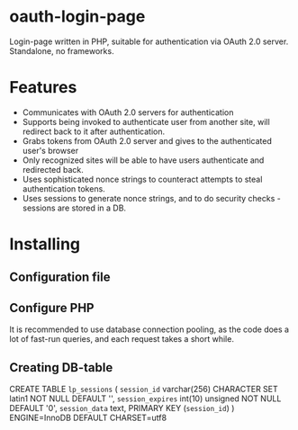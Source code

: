 # oauth-login-page

Login-page written in PHP, suitable for authentication via OAuth 2.0 server. Standalone, no frameworks.

# Features
- Communicates with OAuth 2.0 servers for authentication
- Supports being invoked to authenticate user from another site, will redirect back to it after authentication.
- Grabs tokens from OAuth 2.0 server and gives to the authenticated user's browser
- Only recognized sites will be able to have users authenticate and redirected back.
- Uses sophisticated nonce strings to counteract attempts to steal authentication tokens.
- Uses sessions to generate nonce strings, and to do security checks - sessions are stored in a DB.


# Installing 

## Configuration file


## Configure PHP

It is recommended to use database connection pooling, as the code does a lot of fast-run queries, and each request takes a short while.

## Creating DB-table

CREATE TABLE `lp_sessions` (
  `session_id` varchar(256) CHARACTER SET latin1 NOT NULL DEFAULT '',
  `session_expires` int(10) unsigned NOT NULL DEFAULT '0',
  `session_data` text,
  PRIMARY KEY (`session_id`)
) ENGINE=InnoDB DEFAULT CHARSET=utf8


